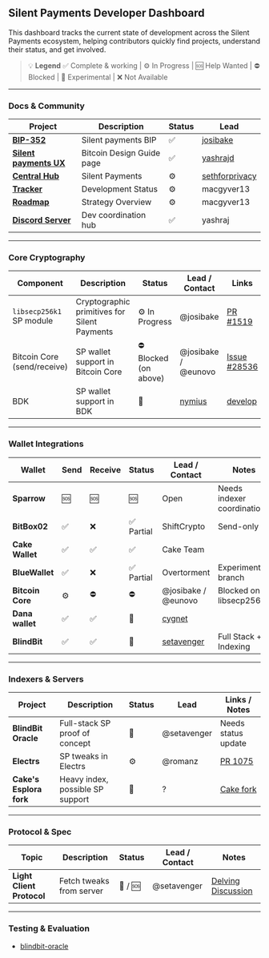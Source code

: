 ## Silent Payments Developer Dashboard

This dashboard tracks the current state of development across the Silent Payments ecosystem, helping contributors quickly find projects, understand their status, and get involved.

> 💡 **Legend**
> ✅ Complete & working | ⚙️ In Progress | 🆘 Help Wanted | ⛔ Blocked | 🧪 Experimental | ❌ Not Available

---

### Docs & Community

| Project | Description | Status | Lead
|--------|-------------|--------|------|
| **[BIP-352](https://github.com/bitcoin/bips/blob/master/bip-0352.mediawiki)** | Silent payments BIP | ✅ | [josibake](https://github.com/josibake) 
| **[Silent payments UX](https://bitcoin.design/guide/how-it-works/silent-payments/)** | Bitcoin Design Guide page | ✅ | [yashrajd](https://github.com/yashrajd) 
| **[Central Hub](https://silentpayments.xyz/)** | Silent Payments | ⚙️ | [sethforprivacy](https://github.com/sethforprivacy)
| **[Tracker](https://docs.google.com/spreadsheets/d/1dXCiAF37UUDs6Hv8jtdQAqfZG6EpwURwCcTk90qnU8g)** | Development Status | ⚙️ | macgyver13
| **[Roadmap](https://docs.google.com/document/d/1ggtPmJWvPCzSoAw0slX4indRDsbm4reDeMjBXreCAzs/edit?tab=t.0)** | Strategy Overview | ⚙️ | macgyver13
| **[Discord Server](https://discord.gg/AE4DwDhAPZ)** | Dev coordination hub | ✅ | yashraj

---

### Core Cryptography

| Component | Description | Status | Lead / Contact | Links |
|----------|-------------|--------|----------------|-------|
| `libsecp256k1` SP module | Cryptographic primitives for Silent Payments | ⚙️ In Progress | @josibake | [PR #1519](https://github.com/bitcoin-core/secp256k1/pull/1519) |
| Bitcoin Core (send/receive) | SP wallet support in Bitcoin Core | ⛔ Blocked (on above) | @josibake / @eunovo | [Issue #28536](https://github.com/bitcoin/bitcoin/issues/28536) |
| BDK | SP wallet support in BDK | 🧪 | [nymius](https://github.com/nymius) | [develop](https://github.com/bitcoindevkit/bdk-sp) |

---

### Wallet Integrations

| Wallet | Send | Receive | Status | Lead / Contact | Notes |
|--------|------|---------|--------|----------------|-------|
| **Sparrow** |  🆘 |  🆘 | 🆘 | Open | Needs indexer coordination |
| **BitBox02** | ✅ | ❌ | ✅ Partial | ShiftCrypto | Send-only |
| **Cake Wallet** | ✅ | ✅ | ✅ | Cake Team |  |
| **BlueWallet** | ✅ | ❌ | ✅ Partial | Overtorment | Experimental branch |
| **Bitcoin Core** | ⚙️ | ⛔ | ⛔ | @josibake / @eunovo | Blocked on libsecp256k1 |
| **Dana wallet** | ✅ | ✅ | 🧪 | [cygnet](https://github.com/cygnet3) |  |
| **BlindBit** | ✅ | ✅ | 🧪 | [setavenger](https://github.com/setavenger) | Full Stack + Indexing |

---

### Indexers & Servers

| Project | Description | Status | Lead | Links / Notes |
|---------|-------------|--------|------|----------------|
| **BlindBit Oracle** | Full-stack SP proof of concept | 🧪 | @setavenger | Needs status update |
| **Electrs** | SP tweaks in Electrs | ⚙️ | @romanz| [PR 1075](https://github.com/romanz/electrs/pull/1075) |
| **Cake's Esplora fork** | Heavy index, possible SP support | 🧪 | ? | [Cake fork](https://github.com/cake-tech/blockstream-electrs/tree/cake-update-v1) |

---

### Protocol & Spec

| Topic | Description | Status | Lead / Contact | Notes |
|-------|-------------|--------|----------------|-------|
| **Light Client Protocol** | Fetch tweaks from server | 🧪 / 🆘 | @setavenger | [Delving Discussion](https://delvingbitcoin.org/t/silent-payments-light-client-protocol/891) |

---

### Testing & Evaluation

* [blindbit-oracle](testing/blindbit-oracle.md)
